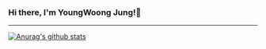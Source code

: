### Hi there, I'm YoungWoong Jung!👋
---

[![Anurag's github stats](https://github-readme-stats.vercel.app/api?username=jyw2671&show_icons=true&theme=dark)](https://github.com/anuraghazra/github-readme-stats)

